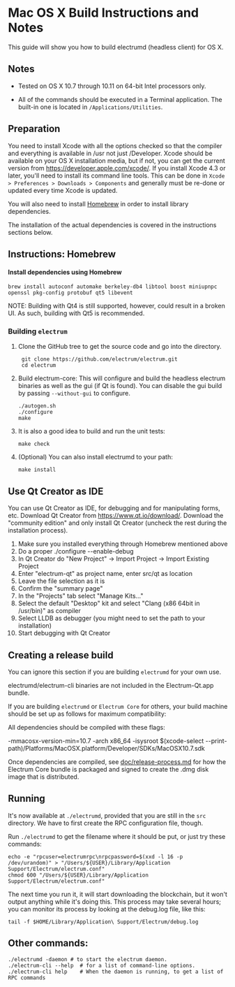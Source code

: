 Mac OS X Build Instructions and Notes
====================================
This guide will show you how to build electrumd (headless client) for OS X.

Notes
-----

* Tested on OS X 10.7 through 10.11 on 64-bit Intel processors only.

* All of the commands should be executed in a Terminal application. The
built-in one is located in `/Applications/Utilities`.

Preparation
-----------

You need to install Xcode with all the options checked so that the compiler
and everything is available in /usr not just /Developer. Xcode should be
available on your OS X installation media, but if not, you can get the
current version from https://developer.apple.com/xcode/. If you install
Xcode 4.3 or later, you'll need to install its command line tools. This can
be done in `Xcode > Preferences > Downloads > Components` and generally must
be re-done or updated every time Xcode is updated.

You will also need to install [Homebrew](http://brew.sh) in order to install library
dependencies.

The installation of the actual dependencies is covered in the instructions
sections below.

Instructions: Homebrew
----------------------

#### Install dependencies using Homebrew

    brew install autoconf automake berkeley-db4 libtool boost miniupnpc openssl pkg-config protobuf qt5 libevent

NOTE: Building with Qt4 is still supported, however, could result in a broken UI. As such, building with Qt5 is recommended.

### Building `electrum`

1. Clone the GitHub tree to get the source code and go into the directory.

        git clone https://github.com/electrum/electrum.git
        cd electrum

2.  Build electrum-core:
    This will configure and build the headless electrum binaries as well as the gui (if Qt is found).
    You can disable the gui build by passing `--without-gui` to configure.

        ./autogen.sh
        ./configure
        make

3.  It is also a good idea to build and run the unit tests:

        make check

4.  (Optional) You can also install electrumd to your path:

        make install

Use Qt Creator as IDE
------------------------
You can use Qt Creator as IDE, for debugging and for manipulating forms, etc.
Download Qt Creator from https://www.qt.io/download/. Download the "community edition" and only install Qt Creator (uncheck the rest during the installation process).

1. Make sure you installed everything through Homebrew mentioned above
2. Do a proper ./configure --enable-debug
3. In Qt Creator do "New Project" -> Import Project -> Import Existing Project
4. Enter "electrum-qt" as project name, enter src/qt as location
5. Leave the file selection as it is
6. Confirm the "summary page"
7. In the "Projects" tab select "Manage Kits..."
8. Select the default "Desktop" kit and select "Clang (x86 64bit in /usr/bin)" as compiler
9. Select LLDB as debugger (you might need to set the path to your installation)
10. Start debugging with Qt Creator

Creating a release build
------------------------
You can ignore this section if you are building `electrumd` for your own use.

electrumd/electrum-cli binaries are not included in the Electrum-Qt.app bundle.

If you are building `electrumd` or `Electrum Core` for others, your build machine should be set up
as follows for maximum compatibility:

All dependencies should be compiled with these flags:

 -mmacosx-version-min=10.7
 -arch x86_64
 -isysroot $(xcode-select --print-path)/Platforms/MacOSX.platform/Developer/SDKs/MacOSX10.7.sdk

Once dependencies are compiled, see [doc/release-process.md](release-process.md) for how the Electrum Core
bundle is packaged and signed to create the .dmg disk image that is distributed.

Running
-------

It's now available at `./electrumd`, provided that you are still in the `src`
directory. We have to first create the RPC configuration file, though.

Run `./electrumd` to get the filename where it should be put, or just try these
commands:

    echo -e "rpcuser=electrumrpc\nrpcpassword=$(xxd -l 16 -p /dev/urandom)" > "/Users/${USER}/Library/Application Support/Electrum/electrum.conf"
    chmod 600 "/Users/${USER}/Library/Application Support/Electrum/electrum.conf"

The next time you run it, it will start downloading the blockchain, but it won't
output anything while it's doing this. This process may take several hours;
you can monitor its process by looking at the debug.log file, like this:

    tail -f $HOME/Library/Application\ Support/Electrum/debug.log

Other commands:
-------

    ./electrumd -daemon # to start the electrum daemon.
    ./electrum-cli --help  # for a list of command-line options.
    ./electrum-cli help    # When the daemon is running, to get a list of RPC commands
